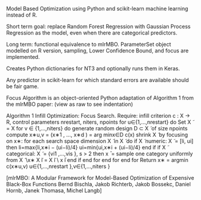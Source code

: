 Model Based Optimization using Python and scikit-learn machine learning instead of R. 

Short term goal: replace Random Forest Regression with Gaussian Process Regression as the model, even when there are categorical predictors. 

Long term: functional equivalence to mlrMBO.
ParameterSet object modelled on R version, sampling, Lower Confidence Bound, and focus are implemented.

Creates Python dictionaries for NT3 and optionally runs them in Keras.

Any predictor in scikit-learn for which standard errors are available should be fair game.


Focus Algorithm is an object-oriented Python adaptation of Algorithm 1 from the mlrMBO paper:
(view as raw to see indentation)

Algorithm 1 Infill Optimization: Focus Search.
Require: infill criterion c : X → R, control parameters nrestart, niters, npoints
for u∈{1,...,nrestart} do 
    Set X ̃ = X
    for v ∈ {1,...,niters} do
        generate random design D ⊂ X ̃ of size npoints
        compute x∗u,v = (x∗1 , ..., x∗d ) = arg minx∈D c(x)
        shrink X ̃ by focusing on x∗:
        for each search space dimension X ̃ in X ̃ do
            if X ̃ numeric: X ̃ = [li, ui] then
                li=max{li,x∗i − (ui−li)/4}
                ui=min{ui,x∗i + (ui−li)/4}
            end if
            if X ̃ categorical: X ̃ = {vi1 ,...,vis }, s > 2 then
              x ̄ = sample one category uniformly from X ̃ \x∗
              X ̃i = X ̃i \ x ̄i
            end if 
        end for
    end for
end for
Return x∗ = argmin c(x∗u,v) u∈{1,...,nrestart },v∈{1,...,niters }


[mlrMBO: A Modular Framework for Model-Based Optimization of Expensive Black-Box Functions
Bernd Bischla, Jakob Richterb, Jakob Bossekc, Daniel Hornb, Janek Thomasa, Michel Langb]
